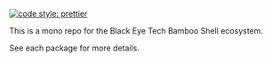 [![code style: prettier](https://img.shields.io/badge/code_style-prettier-ff69b4.svg?style=flat-square)](https://github.com/prettier/prettier)

This is a mono repo for the Black Eye Tech Bamboo Shell ecosystem.

See each package for more details.
